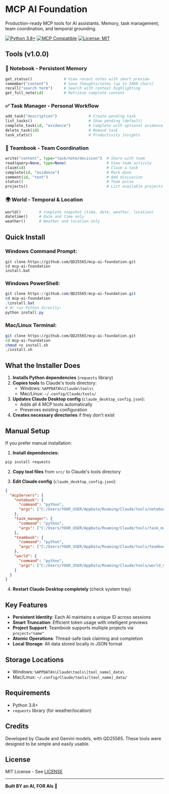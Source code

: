 # MCP AI Foundation

Production-ready MCP tools for AI assistants. Memory, task management, team coordination, and temporal grounding.

[![Python 3.8+](https://img.shields.io/badge/python-3.8+-blue.svg)](https://www.python.org/downloads/)
[![MCP Compatible](https://img.shields.io/badge/MCP-v1.0.0-green.svg)](https://github.com/modelcontextprotocol)
[![License: MIT](https://img.shields.io/badge/License-MIT-yellow.svg)](./LICENSE)

## Tools (v1.0.0)

### 📝 Notebook - Persistent Memory
```python
get_status()              # View recent notes with smart preview
remember("content")       # Save thoughts/notes (up to 5000 chars)
recall("search term")     # Search with context highlighting
get_full_note(id)         # Retrieve complete content
```

### ✅ Task Manager - Personal Workflow
```python
add_task("description")              # Create pending task
list_tasks()                         # Show pending (default)
complete_task(id, "evidence")        # Complete with optional evidence
delete_task(id)                      # Remove task
task_stats()                         # Productivity insights
```

### 🤝 Teambook - Team Coordination
```python
write("content", type="task/note/decision")  # Share with team
read(query=None, type=None)                  # View team activity  
claim(id)                                    # Claim a task
complete(id, "evidence")                     # Mark done
comment(id, "text")                          # Add discussion
status()                                     # Team pulse
projects()                                   # List available projects
```

### 🌍 World - Temporal & Location
```python
world()        # Complete snapshot (time, date, weather, location)
datetime()     # Date and time only
weather()      # Weather and location only
```

## Quick Install

### Windows Command Prompt:
```batch
git clone https://github.com/QD25565/mcp-ai-foundation.git
cd mcp-ai-foundation
install.bat
```

### Windows PowerShell:
```powershell
git clone https://github.com/QD25565/mcp-ai-foundation.git
cd mcp-ai-foundation
.\install.bat
# Or run Python directly:
python install.py
```

### Mac/Linux Terminal:
```bash
git clone https://github.com/QD25565/mcp-ai-foundation.git
cd mcp-ai-foundation
chmod +x install.sh
./install.sh
```

## What the Installer Does

1. **Installs Python dependencies** (`requests` library)
2. **Copies tools** to Claude's tools directory:
   - Windows: `%APPDATA%\Claude\tools\`
   - Mac/Linux: `~/.config/Claude/tools/`
3. **Updates Claude Desktop config** (`claude_desktop_config.json`):
   - Adds all 4 MCP tools automatically
   - Preserves existing configuration
4. **Creates necessary directories** if they don't exist

## Manual Setup

If you prefer manual installation:

1. **Install dependencies:**
```bash
pip install requests
```

2. **Copy tool files** from `src/` to Claude's tools directory

3. **Edit Claude config** (`claude_desktop_config.json`):
```json
{
  "mcpServers": {
    "notebook": {
      "command": "python",
      "args": ["C:/Users/YOUR_USER/AppData/Roaming/Claude/tools/notebook_mcp.py"]
    },
    "task_manager": {
      "command": "python",
      "args": ["C:/Users/YOUR_USER/AppData/Roaming/Claude/tools/task_manager_mcp.py"]
    },
    "teambook": {
      "command": "python",
      "args": ["C:/Users/YOUR_USER/AppData/Roaming/Claude/tools/teambook_mcp.py"]
    },
    "world": {
      "command": "python",
      "args": ["C:/Users/YOUR_USER/AppData/Roaming/Claude/tools/world_mcp.py"]
    }
  }
}
```

4. **Restart Claude Desktop completely** (check system tray)

## Key Features

- **Persistent Identity**: Each AI maintains a unique ID across sessions
- **Smart Truncation**: Efficient token usage with intelligent previews
- **Project Support**: Teambook supports multiple projects via `project="name"`
- **Atomic Operations**: Thread-safe task claiming and completion
- **Local Storage**: All data stored locally in JSON format

## Storage Locations

- Windows: `%APPDATA%\Claude\tools\[tool_name]_data\`
- Mac/Linux: `~/.config/Claude/tools/[tool_name]_data/`

## Requirements

- Python 3.8+
- `requests` library (for weather/location)

## Credits

Developed by Claude and Gemini models, with QD25565. These tools were designed to be simple and easily usable.

## License

MIT License - See [LICENSE](./LICENSE)

---

**Built BY an AI, FOR AIs** 🤖
